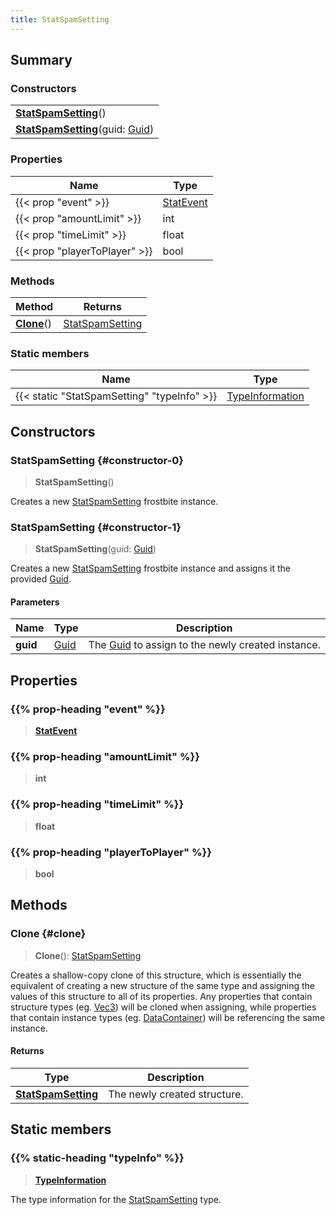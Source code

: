 ```yaml
---
title: StatSpamSetting
---
```


## Summary

### Constructors

|  |
| --- |
| **[StatSpamSetting](#constructor-0)**() |
| **[StatSpamSetting](#constructor-1)**(guid: [Guid](/vext/ref/shared/type/guid)) |

### Properties

| Name | Type |
| ---- | ---- |
| {{< prop "event" >}} | [StatEvent](/vext/ref/fb/statevent) |
| {{< prop "amountLimit" >}} | int |
| {{< prop "timeLimit" >}} | float |
| {{< prop "playerToPlayer" >}} | bool |

### Methods

| Method | Returns |
| ------ | ------- |
| **[Clone](#clone)**() | [StatSpamSetting](/vext/ref/fb/statspamsetting) |

### Static members

| Name | Type |
| ---- | ---- |
| {{< static "StatSpamSetting" "typeInfo" >}} | [TypeInformation](/vext/ref/shared/type/typeinformation) |

## Constructors

### StatSpamSetting {#constructor-0}

> **StatSpamSetting**()

Creates a new [StatSpamSetting](/vext/ref/fb/statspamsetting) frostbite instance.

### StatSpamSetting {#constructor-1}

> **StatSpamSetting**(guid: [Guid](/vext/ref/shared/type/guid))

Creates a new [StatSpamSetting](/vext/ref/fb/statspamsetting) frostbite instance and assigns it the provided [Guid](/vext/ref/shared/type/guid).

#### Parameters

| Name | Type | Description |
| ---- | ---- | ----------- |
| **guid** | [Guid](/vext/ref/shared/type/guid) | The [Guid](/vext/ref/shared/type/guid) to assign to the newly created instance. |

## Properties

### {{% prop-heading "event" %}}

> **[StatEvent](/vext/ref/fb/statevent)**

### {{% prop-heading "amountLimit" %}}

> **int**

### {{% prop-heading "timeLimit" %}}

> **float**

### {{% prop-heading "playerToPlayer" %}}

> **bool**

## Methods

### Clone {#clone}

> **Clone**(): [StatSpamSetting](/vext/ref/fb/statspamsetting)

Creates a shallow-copy clone of this structure, which is essentially the equivalent of creating a new structure of the same type and assigning the values of this structure to all of its properties. Any properties that contain structure types (eg. [Vec3](/vext/ref/shared/type/vec3)) will be cloned when assigning, while properties that contain instance types (eg. [DataContainer](/vext/ref/shared/type/datacontainer)) will be referencing the same instance.

#### Returns

| Type | Description |
| ---- | ----------- |
| **[StatSpamSetting](/vext/ref/fb/statspamsetting)** | The newly created structure. |

## Static members

### {{% static-heading "typeInfo" %}}

> **[TypeInformation](/vext/ref/shared/type/typeinformation)**

The type information for the [StatSpamSetting](/vext/ref/fb/statspamsetting) type.


